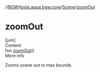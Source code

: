//[BGW](../../../index.md)/[tools.aqua.bgw.core](../index.md)/[Scene](index.md)/[zoomOut](zoom-out.md)



# zoomOut  
[jvm]  
Content  
fun [zoomOut](zoom-out.md)()  
More info  


Zooms scene out to max bounds.

  



